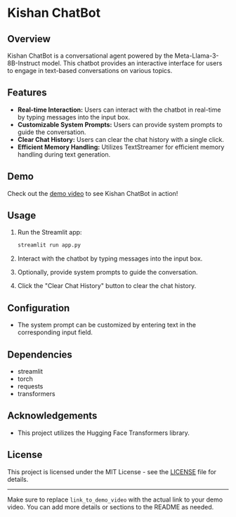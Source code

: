 # Kishan ChatBot

## Overview

Kishan ChatBot is a conversational agent powered by the Meta-Llama-3-8B-Instruct model. This chatbot provides an interactive interface for users to engage in text-based conversations on various topics.

## Features

- **Real-time Interaction:** Users can interact with the chatbot in real-time by typing messages into the input box.
- **Customizable System Prompts:** Users can provide system prompts to guide the conversation.
- **Clear Chat History:** Users can clear the chat history with a single click.
- **Efficient Memory Handling:** Utilizes TextStreamer for efficient memory handling during text generation.

## Demo

Check out the [demo video](link_to_demo_video) to see Kishan ChatBot in action!


## Usage

1. Run the Streamlit app:

   ```bash
   streamlit run app.py
   ```

2. Interact with the chatbot by typing messages into the input box.
   
3. Optionally, provide system prompts to guide the conversation.

4. Click the "Clear Chat History" button to clear the chat history.

## Configuration

- The system prompt can be customized by entering text in the corresponding input field.

## Dependencies

- streamlit
- torch
- requests
- transformers

## Acknowledgements

- This project utilizes the Hugging Face Transformers library.

## License

This project is licensed under the MIT License - see the [LICENSE](LICENSE) file for details.

---

Make sure to replace `link_to_demo_video` with the actual link to your demo video. You can add more details or sections to the README as needed.
